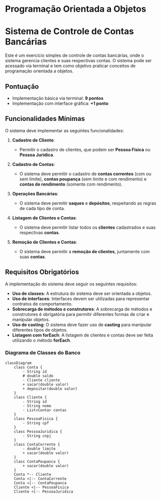 # Programação Orientada a Objetos

# Sistema de Controle de Contas Bancárias

Este é um exercício simples de controle de contas bancárias, onde o sistema gerencia clientes e suas respectivas contas. O sistema pode ser acessado via terminal e tem como objetivo praticar conceitos de programação orientada a objetos.

## Pontuação
- Implementação básica via terminal: **9 pontos**
- Implementação com interface gráfica: **+1 ponto**

## Funcionalidades Mínimas

O sistema deve implementar as seguintes funcionalidades:

1. **Cadastro de Cliente**:
   - Permitir o cadastro de clientes, que podem ser **Pessoa Física** ou **Pessoa Jurídica**.
   
2. **Cadastro de Contas**:
   - O sistema deve permitir o cadastro de **contas correntes** (com ou sem limite), **contas poupança** (sem limite e com rendimento) e **contas de rendimento** (somente com rendimento).

3. **Operações Bancárias**:
   - O sistema deve permitir **saques** e **depósitos**, respeitando as regras de cada tipo de conta.

4. **Listagem de Clientes e Contas**:
   - O sistema deve permitir listar todos os **clientes** cadastrados e suas respectivas **contas**.

5. **Remoção de Clientes e Contas**:
   - O sistema deve permitir a **remoção de clientes**, juntamente com suas **contas**.

## Requisitos Obrigatórios

A implementação do sistema deve seguir os seguintes requisitos:

- **Uso de classes**: A estrutura do sistema deve ser orientada a objetos.
- **Uso de interfaces**: Interfaces devem ser utilizadas para representar contratos de comportamento.
- **Sobrecarga de métodos e construtores**: A sobrecarga de métodos e construtores é obrigatória para permitir diferentes formas de criar e manipular objetos.
- **Uso de casting**: O sistema deve fazer uso de **casting** para manipular diferentes tipos de objetos.
- **Listagem com forEach**: A listagem de clientes e contas deve ser feita utilizando o método **forEach**.

### Diagrama de Classes do Banco

``` mermaid
classDiagram
    class Conta {
        - String id
        # double saldo
        - Cliente cliente
        + sacar(double valor)
        + depositar(double valor)
    }
    class Cliente {
        - String id
        - String nome
        - List<Conta> contas
    }
    class PessoaFisica {
        - String cpf
    }
    class PessoaJuridica {
        - String cnpj
    }
    class ContaCorrente {
        - double limite
        + sacar(double valor)
    }
    class ContaPoupanca {
        + sacar(double valor)
    }
    Conta *-- Cliente
    Conta <|-- ContaCorrente
    Conta <|-- ContaPoupanca
    Cliente <|-- PessoaFisica
    Cliente <|-- PessoaJuridica
```
